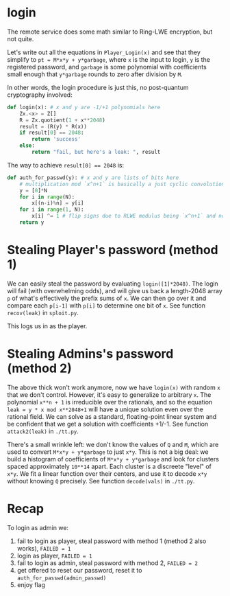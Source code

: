# login

The remote service does some math similar to Ring-LWE encryption, but not quite.

Let's write out all the equations in `Player_Login(x)` and see that they simplify
to `pt = M*x*y + y*garbage`, where `x` is the input to login, `y` is the registered
password, and `garbage` is some polynomial with coefficients small enough that
`y*garbage` rounds to zero after division by `M`.

In other words, the login procedure is just this, no post-quantum cryptography involved:

```python
def login(x): # x and y are -1/+1 polynomials here
    Zx.<x> = Z[]
    R = Zx.quotient(1 + x**2048)
    result = (R(y) * R(x))
    if result[0] == 2048:
        return 'success'
    else:
        return "fail, but here's a leak: ", result
```

The way to achieve `result[0] == 2048` is:

```python
def auth_for_passwd(y): # x and y are lists of bits here
    # multiplication mod `x^n+1` is basically a just cyclic convolution
    y = [0]*N
    for i in range(N):
        x[(n-i)%n] = y[i]
    for i in range(1, N):
        x[i] ^= 1 # flip signs due to RLWE modulus being `x^n+1` and not `x^n-1`
    return y
```

# Stealing Player's password (method 1)

We can easily steal the password by evaluating `login([1]*2048)`.
The login will fail (with overwhelming odds), and will give us back a length-2048 array `p`
of what's effectively the prefix sums of `x`. We can then go over it and compare each `p[i-1]` with
`p[i]` to determine one bit of `x`. See function `recov(leak)` in `sploit.py`.

This logs us in as the player.

# Stealing Admins's password (method 2)

The above thick won't work anymore, now we have `login(x)` with random `x` that we don't control.
However, it's easy to generalize to arbitrary `x`. The polynomial `x**n + 1` is irreducible over the
rationals, and so the equation `leak = y * x mod x**2048+1` will have a unique solution even over
the rational field. We can solve as a standard, floating-point linear system and be confident that
we get a solution with coefficients +1/-1. See function `attack2(leak)` in `./tt.py`.

There's a small wrinkle left: we don't know the values of `Q` and `M`, which are used to
convert `M*x*y + y*garbage` to just `x*y`. This is not a big deal: we build a histogram of coefficients of
`M*x*y + y*garbage` and look for clusters spaced approximately `10**14` apart. Each cluster is a discreete
"level" of `x*y`. We fit a linear function over their centers, and use it to decode `x*y` without knowing `Q`
precisely. See function `decode(vals)` in `./tt.py`.

# Recap

To login as admin we:
1. fail to login as player, steal password with method 1 (method 2 also works), `FAILED = 1`
2. login as player, `FAILED = 1`
3. fail to login as admin, steal password with method 2, `FAILED = 2`
4. get offered to reset our password, reset it to `auth_for_passwd(admin_passwd)`
5. enjoy flag
